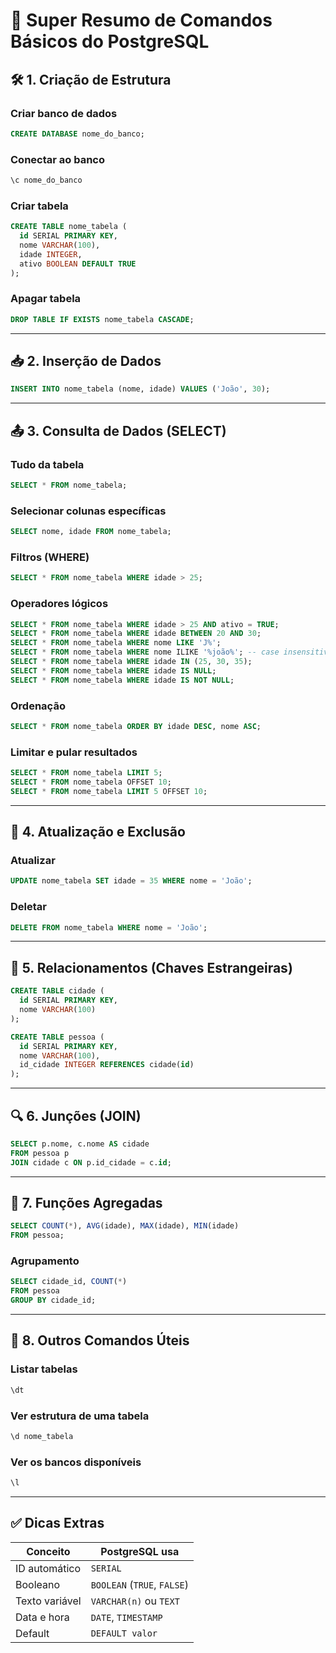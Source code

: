 # 📘 Super Resumo de Comandos Básicos do PostgreSQL

## 🛠️ 1. Criação de Estrutura

### Criar banco de dados
```sql
CREATE DATABASE nome_do_banco;
```

### Conectar ao banco
```sql
\c nome_do_banco
```

### Criar tabela
```sql
CREATE TABLE nome_tabela (
  id SERIAL PRIMARY KEY,
  nome VARCHAR(100),
  idade INTEGER,
  ativo BOOLEAN DEFAULT TRUE
);
```

### Apagar tabela
```sql
DROP TABLE IF EXISTS nome_tabela CASCADE;
```

---

## 📥 2. Inserção de Dados

```sql
INSERT INTO nome_tabela (nome, idade) VALUES ('João', 30);
```

---

## 📤 3. Consulta de Dados (SELECT)

### Tudo da tabela
```sql
SELECT * FROM nome_tabela;
```

### Selecionar colunas específicas
```sql
SELECT nome, idade FROM nome_tabela;
```

### Filtros (WHERE)
```sql
SELECT * FROM nome_tabela WHERE idade > 25;
```

### Operadores lógicos
```sql
SELECT * FROM nome_tabela WHERE idade > 25 AND ativo = TRUE;
SELECT * FROM nome_tabela WHERE idade BETWEEN 20 AND 30;
SELECT * FROM nome_tabela WHERE nome LIKE 'J%';
SELECT * FROM nome_tabela WHERE nome ILIKE '%joão%'; -- case insensitive
SELECT * FROM nome_tabela WHERE idade IN (25, 30, 35);
SELECT * FROM nome_tabela WHERE idade IS NULL;
SELECT * FROM nome_tabela WHERE idade IS NOT NULL;
```

### Ordenação
```sql
SELECT * FROM nome_tabela ORDER BY idade DESC, nome ASC;
```

### Limitar e pular resultados
```sql
SELECT * FROM nome_tabela LIMIT 5;
SELECT * FROM nome_tabela OFFSET 10;
SELECT * FROM nome_tabela LIMIT 5 OFFSET 10;
```

---

## 🔄 4. Atualização e Exclusão

### Atualizar
```sql
UPDATE nome_tabela SET idade = 35 WHERE nome = 'João';
```

### Deletar
```sql
DELETE FROM nome_tabela WHERE nome = 'João';
```

---

## 🔗 5. Relacionamentos (Chaves Estrangeiras)

```sql
CREATE TABLE cidade (
  id SERIAL PRIMARY KEY,
  nome VARCHAR(100)
);

CREATE TABLE pessoa (
  id SERIAL PRIMARY KEY,
  nome VARCHAR(100),
  id_cidade INTEGER REFERENCES cidade(id)
);
```

---

## 🔍 6. Junções (JOIN)

```sql
SELECT p.nome, c.nome AS cidade
FROM pessoa p
JOIN cidade c ON p.id_cidade = c.id;
```

---

## 🔢 7. Funções Agregadas

```sql
SELECT COUNT(*), AVG(idade), MAX(idade), MIN(idade)
FROM pessoa;
```

### Agrupamento
```sql
SELECT cidade_id, COUNT(*) 
FROM pessoa 
GROUP BY cidade_id;
```

---

## 📘 8. Outros Comandos Úteis

### Listar tabelas
```sql
\dt
```

### Ver estrutura de uma tabela
```sql
\d nome_tabela
```

### Ver os bancos disponíveis
```sql
\l
```

---

## ✅ Dicas Extras

| Conceito         | PostgreSQL usa                  |
|------------------|---------------------------------|
| ID automático    | `SERIAL`                        |
| Booleano         | `BOOLEAN` (`TRUE`, `FALSE`)     |
| Texto variável   | `VARCHAR(n)` ou `TEXT`          |
| Data e hora      | `DATE`, `TIMESTAMP`             |
| Default          | `DEFAULT valor`                 |
